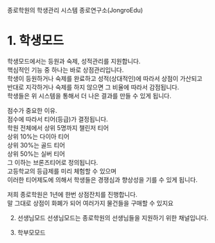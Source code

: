 종로학원의 학생관리 시스템 
종로연구소(JongroEdu)


<h1>1. 학생모드</h1>
<p> 학생모드에서는 등원과 숙제, 성적관리를 지원합니다.<br/>
핵심적인 기능 중 하나는 바로 상점관리입니다.<br/>
학생이 등원하거나 숙제를 완료하고 성적(상대적인)에 따라서 상점이 가산되고<br/>
반대로 지각하거나 숙제를 하지 않으면 그 비율에 따라서 감점됩니다.<br/>
학생들은 위 시스템을 통해서 더 나은 결과를 만들 수 있게 됩니다.<br/>

 점수가 중요한 이유.<br/>
점수에 따라서 티어(등급)가 결정됩니다.<br/>
학원 전체에서 상위 5명까지 챌린저 티어<br/>
상위 10%는 다이아 티어<br/>
상위 30%는 골드 티어<br/>
상위 50%는 실버 티어<br/>
그 이하는 브론즈티어로 정의됩니다.<br/>
고등학교의 등급제를 미리 체험할 수 있으며<br/>
이러한 티어제도에 의해서 학생들은 경쟁심과 향상성을 기를 수 있게 됩니다.<br/>

 저희 종로학원은 1년에 한번 상점잔치를 진행합니다.<br/>
말 그대로 상점이 화폐가 되어 여러가지 물건들을 구매할 수 있지요</p>


2. 선생님모드
선생님모드는 종로학원의 선생님들을 지원하기 위한 채널입니다.

3. 학부모모드
